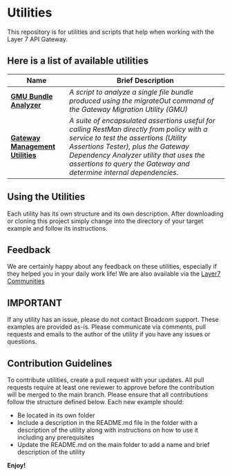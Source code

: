 # Utilities
This repository is for utilities and scripts that help when working with the Layer 7 API Gateway. 

## Here is a list of available utilities

Name | Brief Description
----- | -----------------
[**GMU Bundle Analyzer**](./GMU-Bundle-Analyzer) | *A script to analyze a single file bundle produced using the migrateOut command of the Gateway Migration Utility (GMU)*
[**Gateway Management Utilities**](./Gateway-Management-Utilities) | *A suite of encapsulated assertions useful for calling RestMan directly from policy with a service to test the assertions (Utility Assertions Tester), plus the Gateway Dependency Analyzer utility that uses the assertions to query the Gateway and determine internal dependencies.*

## Using the Utilities

Each utility has its own structure and its own description. After downloading or cloning this project simply change into the directory of your target example and follow its instructions.

## Feedback
We are certainly happy about any feedback on these utilities, especially if they helped you in your daily work life! We are also available via the [Layer7 Communities](https://community.broadcom.com/enterprisesoftware/communities/communityhomeblogs?CommunityKey=0f580f5f-30a4-41de-a75c-e5f433325a18)

## IMPORTANT
If any utility has an issue, please do not contact Broadcom support. These examples are provided as-is. Please communicate via comments, pull requests and emails to the author of the utility if you have any issues or questions.

## Contribution Guidelines
To contribute utilities, create a pull request with your updates. All pull requests require at least one reviewer to approve before the contribution will be merged to the main branch. Please ensure that all contributions follow the structure defined below.
Each new example should:
- Be located in its own folder
- Include a description in the README.md file in the folder with a description of the utility along with instructions on how to use it including any prerequisites
- Update the README.md on the main folder to add a name and brief description of the utility

**Enjoy!**
